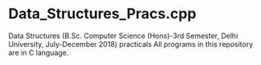 # Data_Structures_Pracs.cpp
Data Structures (B.Sc. Computer Science (Hons)-3rd Semester, Delhi University, July-December 2018) practicals All programs in this repository are in C language.
